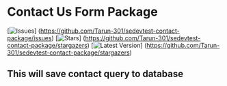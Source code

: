 # Contact Us Form Package

 [![Issues](https://img.shields.io/github/issues/Tarun-301/sedevtest-contact-package?style=flat-square)]
 (https://github.com/Tarun-301/sedevtest-contact-package/issues)
 [![Stars](https://img.shields.io/github/stars/Tarun-301/sedevtest-contact-package?style=flat-square)]
 (https://github.com/Tarun-301/sedevtest-contact-package/stargazers)
[![Latest Version](https://img.shields.io/github/release/sedevtest-contact-package?style=flat-square)] (https://github.com/Tarun-301/sedevtest-contact-package/stargazers)
## This will save contact query to database
